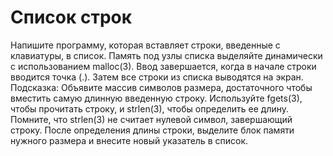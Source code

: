 # Список строк
Напишите программу, которая вставляет строки, введенные с клавиатуры, в список. Память под узлы списка выделяйте динамически с использованием malloc(3). Ввод завершается, когда в начале строки вводится точка (.). Затем все строки из списка выводятся на экран.
Подсказка: Объявите массив символов размера, достаточного чтобы вместить самую длинную введенную строку. Используйте fgets(3), чтобы прочитать строку, и strlen(3), чтобы определить ее длину. Помните, что strlen(3) не считает нулевой символ, завершающий строку. После определения длины строки, выделите блок памяти нужного размера и внесите новый указатель в список.
